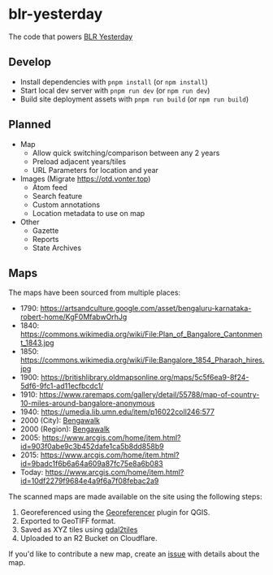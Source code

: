 # blr-yesterday

The code that powers [BLR Yesterday](https://blryesterday.com)

## Develop

- Install dependencies with `pnpm install` (or `npm install`)
- Start local dev server with `pnpm run dev` (or `npm run dev`)
- Build site deployment assets with `pnpm run build` (or `npm run build`)

## Planned

- Map
    - Allow quick switching/comparison between any 2 years
    - Preload adjacent years/tiles
    - URL Parameters for location and year
- Images (Migrate https://otd.vonter.top)
    - Atom feed
    - Search feature
    - Custom annotations
    - Location metadata to use on map
- Other
    - Gazette
    - Reports
    - State Archives

## Maps

The maps have been sourced from multiple places:
- 1790: https://artsandculture.google.com/asset/bengaluru-karnataka-robert-home/KgF0MfabwOrhJg
- 1840: https://commons.wikimedia.org/wiki/File:Plan_of_Bangalore_Cantonment_1843.jpg
- 1850: https://commons.wikimedia.org/wiki/File:Bangalore_1854_Pharaoh_hires.jpg
- 1900: https://britishlibrary.oldmapsonline.org/maps/5c5f6ea9-8f24-5df6-9fc1-ad11ecfbcdc1/
- 1910: https://www.raremaps.com/gallery/detail/55788/map-of-country-10-miles-around-bangalore-anonymous
- 1940: https://umedia.lib.umn.edu/item/p16022coll246:577
- 2000 (City): [Bengawalk](https://bengawalk.com)
- 2000 (Region): [Bengawalk](https://bengawalk.com)
- 2005: https://www.arcgis.com/home/item.html?id=903f0abe9c3b452dafe1ca5b8dd858b9
- 2015: https://www.arcgis.com/home/item.html?id=9badc1f6b6a64a609a87fc75e8a6b083
- Today: https://www.arcgis.com/home/item.html?id=10df2279f9684e4a9f6a7f08febac2a9

The scanned maps are made available on the site using the following steps:
1. Georeferenced using the [Georeferencer](https://docs.qgis.org/3.34/en/docs/user_manual/working_with_raster/georeferencer.html) plugin for QGIS.
2. Exported to GeoTIFF format.
3. Saved as XYZ tiles using [gdal2tiles](https://gdal.org/en/latest/programs/gdal2tiles.html)
4. Uploaded to an R2 Bucket on Cloudflare.

If you'd like to contribute a new map, create an [issue](https://github.com/Vonter/blr-yesterday/issues) with details about the map.
